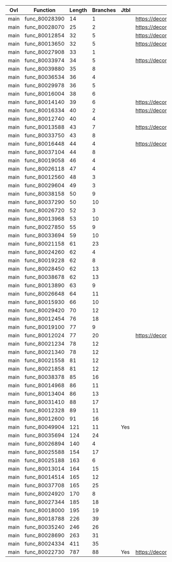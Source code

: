 | Ovl   | Function      |   Length |   Branches | Jtbl   | WIP                             | %     |
|-------|---------------|----------|------------|--------|---------------------------------|-------|
| main  | func_80028390 |       14 |          1 |        | https://decomp.me/scratch/bWewk | 0.988 |
| main  | func_80028070 |       25 |          2 |        | https://decomp.me/scratch/RT0ru | 0.734 |
| main  | func_80012854 |       32 |          5 |        | https://decomp.me/scratch/Hdma4 | 0.772 |
| main  | func_80013650 |       32 |          5 |        | https://decomp.me/scratch/EkPCk | 0.969 |
| main  | func_80027908 |       33 |          1 |        |                                 |       |
| main  | func_80033974 |       34 |          5 |        | https://decomp.me/scratch/TagQE | 0.987 |
| main  | func_80039880 |       35 |          8 |        |                                 |       |
| main  | func_80036534 |       36 |          4 |        |                                 |       |
| main  | func_80029978 |       36 |          5 |        |                                 |       |
| main  | func_80016004 |       38 |          6 |        |                                 |       |
| main  | func_80014140 |       39 |          6 |        | https://decomp.me/scratch/rdAbc | 1.0   |
| main  | func_80016334 |       40 |          2 |        | https://decomp.me/scratch/XbSRG | 1.0   |
| main  | func_80012740 |       40 |          4 |        |                                 |       |
| main  | func_80013588 |       43 |          7 |        | https://decomp.me/scratch/bNHfN | 1.0   |
| main  | func_80033750 |       43 |          8 |        |                                 |       |
| main  | func_80016448 |       44 |          4 |        | https://decomp.me/scratch/I17fS | 1.0   |
| main  | func_80037104 |       44 |          8 |        |                                 |       |
| main  | func_80019058 |       46 |          4 |        |                                 |       |
| main  | func_80026118 |       47 |          4 |        |                                 |       |
| main  | func_80012560 |       48 |          3 |        |                                 |       |
| main  | func_80029604 |       49 |          3 |        |                                 |       |
| main  | func_80038158 |       50 |          9 |        |                                 |       |
| main  | func_80037290 |       50 |         10 |        |                                 |       |
| main  | func_80026720 |       52 |          3 |        |                                 |       |
| main  | func_80013968 |       53 |         10 |        |                                 |       |
| main  | func_80027850 |       55 |          9 |        |                                 |       |
| main  | func_80033694 |       59 |         10 |        |                                 |       |
| main  | func_80021158 |       61 |         23 |        |                                 |       |
| main  | func_80024260 |       62 |          4 |        |                                 |       |
| main  | func_80019228 |       62 |          8 |        |                                 |       |
| main  | func_80028450 |       62 |         13 |        |                                 |       |
| main  | func_80038678 |       62 |         13 |        |                                 |       |
| main  | func_80013890 |       63 |          9 |        |                                 |       |
| main  | func_80026648 |       64 |         11 |        |                                 |       |
| main  | func_80015930 |       66 |         10 |        |                                 |       |
| main  | func_80029420 |       70 |         12 |        |                                 |       |
| main  | func_80012454 |       76 |         18 |        |                                 |       |
| main  | func_80019100 |       77 |          9 |        |                                 |       |
| main  | func_80012024 |       77 |         20 |        | https://decomp.me/scratch/CCisO | 0.817 |
| main  | func_80021234 |       78 |         12 |        |                                 |       |
| main  | func_80021340 |       78 |         12 |        |                                 |       |
| main  | func_80021558 |       81 |         12 |        |                                 |       |
| main  | func_80021858 |       81 |         12 |        |                                 |       |
| main  | func_80038378 |       85 |         16 |        |                                 |       |
| main  | func_80014968 |       86 |         11 |        |                                 |       |
| main  | func_80013404 |       86 |         13 |        |                                 |       |
| main  | func_80031410 |       88 |         17 |        |                                 |       |
| main  | func_80012328 |       89 |         11 |        |                                 |       |
| main  | func_80012600 |       91 |         16 |        |                                 |       |
| main  | func_80049904 |      121 |         11 | Yes    |                                 |       |
| main  | func_80035694 |      124 |         24 |        |                                 |       |
| main  | func_80026894 |      140 |          4 |        |                                 |       |
| main  | func_80025588 |      154 |         17 |        |                                 |       |
| main  | func_80025188 |      163 |          6 |        |                                 |       |
| main  | func_80013014 |      164 |         15 |        |                                 |       |
| main  | func_80014514 |      165 |         12 |        |                                 |       |
| main  | func_80037708 |      165 |         25 |        |                                 |       |
| main  | func_80024920 |      170 |          8 |        |                                 |       |
| main  | func_80027344 |      185 |         18 |        |                                 |       |
| main  | func_80018000 |      195 |         19 |        |                                 |       |
| main  | func_80018788 |      226 |         39 |        |                                 |       |
| main  | func_80035240 |      246 |         26 |        |                                 |       |
| main  | func_80028690 |      263 |         31 |        |                                 |       |
| main  | func_80024334 |      411 |         35 |        |                                 |       |
| main  | func_80022730 |      787 |         88 | Yes    | https://decomp.me/scratch/jMUGf | 0.003 |

